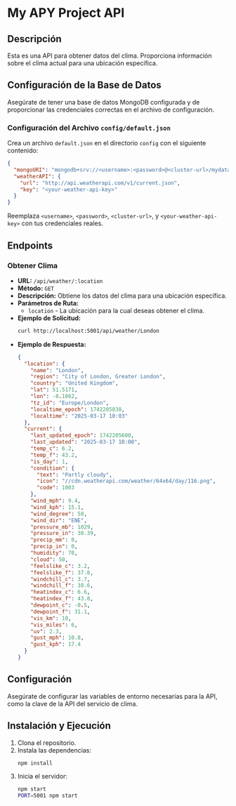 # My APY Project API

## Descripción
Esta es una API para obtener datos del clima. Proporciona información sobre el clima actual para una ubicación específica.

## Configuración de la Base de Datos
Asegúrate de tener una base de datos MongoDB configurada y de proporcionar las credenciales correctas en el archivo de configuración.

### Configuración del Archivo `config/default.json`
Crea un archivo `default.json` en el directorio `config` con el siguiente contenido:

```json
{
  "mongoURI": "mongodb+srv://<username>:<password>@<cluster-url>/mydatabase?retryWrites=true&w=majority",
  "weatherAPI": {
    "url": "http://api.weatherapi.com/v1/current.json",
    "key": "<your-weather-api-key>"
  }
}
```

Reemplaza `<username>`, `<password>`, `<cluster-url>`, y `<your-weather-api-key>` con tus credenciales reales.

## Endpoints

### Obtener Clima

- **URL:** `/api/weather/:location`
- **Método:** `GET`
- **Descripción:** Obtiene los datos del clima para una ubicación específica.
- **Parámetros de Ruta:**
  - `location` - La ubicación para la cual deseas obtener el clima.
- **Ejemplo de Solicitud:**
  ```bash
  curl http://localhost:5001/api/weather/London
  ```
- **Ejemplo de Respuesta:**
  ```json
  {
    "location": {
      "name": "London",
      "region": "City of London, Greater London",
      "country": "United Kingdom",
      "lat": 51.5171,
      "lon": -0.1062,
      "tz_id": "Europe/London",
      "localtime_epoch": 1742205838,
      "localtime": "2025-03-17 10:03"
    },
    "current": {
      "last_updated_epoch": 1742205600,
      "last_updated": "2025-03-17 10:00",
      "temp_c": 6.2,
      "temp_f": 43.2,
      "is_day": 1,
      "condition": {
        "text": "Partly cloudy",
        "icon": "//cdn.weatherapi.com/weather/64x64/day/116.png",
        "code": 1003
      },
      "wind_mph": 9.4,
      "wind_kph": 15.1,
      "wind_degree": 58,
      "wind_dir": "ENE",
      "pressure_mb": 1029,
      "pressure_in": 30.39,
      "precip_mm": 0,
      "precip_in": 0,
      "humidity": 70,
      "cloud": 50,
      "feelslike_c": 3.2,
      "feelslike_f": 37.8,
      "windchill_c": 3.7,
      "windchill_f": 38.6,
      "heatindex_c": 6.6,
      "heatindex_f": 43.8,
      "dewpoint_c": -0.5,
      "dewpoint_f": 31.1,
      "vis_km": 10,
      "vis_miles": 6,
      "uv": 2.3,
      "gust_mph": 10.8,
      "gust_kph": 17.4
    }
  }
  ```

## Configuración
Asegúrate de configurar las variables de entorno necesarias para la API, como la clave de la API del servicio de clima.

## Instalación y Ejecución
1. Clona el repositorio.
2. Instala las dependencias:
   ```bash
   npm install
   ```
3. Inicia el servidor:
   ```bash
   npm start
   PORT=5001 npm start
   ```
